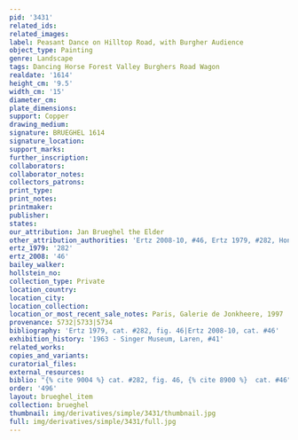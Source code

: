 ```yaml
---
pid: '3431'
related_ids: 
related_images: 
label: Peasant Dance on Hilltop Road, with Burgher Audience
object_type: Painting
genre: Landscape
tags: Dancing Horse Forest Valley Burghers Road Wagon
realdate: '1614'
height_cm: '9.5'
width_cm: '15'
diameter_cm: 
plate_dimensions: 
support: Copper
drawing_medium: 
signature: BRUEGHEL 1614
signature_location: 
support_marks: 
further_inscription: 
collaborators: 
collaborator_notes: 
collectors_patrons: 
print_type: 
print_notes: 
printmaker: 
publisher: 
states: 
our_attribution: Jan Brueghel the Elder
other_attribution_authorities: 'Ertz 2008-10, #46, Ertz 1979, #282, Honig database'
ertz_1979: '282'
ertz_2008: '46'
bailey_walker: 
hollstein_no: 
collection_type: Private
location_country: 
location_city: 
location_collection: 
location_or_most_recent_sale_notes: Paris, Galerie de Jonkheere, 1997
provenance: 5732|5733|5734
bibliography: 'Ertz 1979, cat. #282, fig. 46|Ertz 2008-10, cat. #46'
exhibition_history: '1963 - Singer Museum, Laren, #41'
related_works: 
copies_and_variants: 
curatorial_files: 
external_resources: 
biblio: "{% cite 9004 %} cat. #282, fig. 46, {% cite 8900 %}  cat. #46"
order: '496'
layout: brueghel_item
collection: brueghel
thumbnail: img/derivatives/simple/3431/thumbnail.jpg
full: img/derivatives/simple/3431/full.jpg
---
```

